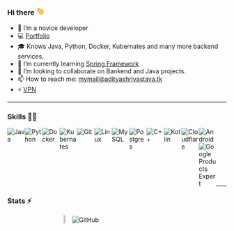 ### Hi there <img src="https://github.com/aditya-shri/aditya-shri/blob/main/Hi.gif" width="20px">

<!--![Profile Views](https://hits.seeyoufarm.com/api/count/incr/badge.svg?url=https://github.com/aditya-shri/&title=Profile%20Views)-->
- 🔭 I’m a novice developer
- 💻 [Portfolio](https://adityashrivastava.tk)
- 🎓 Knows Java, Python, Docker, Kubernates and many more backend services.
- 🌱 I’m currently learning [Spring Framework](https://spring.io/)
- 👯 I’m looking to collaborate on Bankend and Java projects.
- 📫 How to reach me: mymail@adityashrivastava.tk
- ⚡ [VPN](https://github.com/aditya-shri/VPN)
<!--
- 💬 [Basic Video Chat app](https://video.adityashrivastava.tk/)
-->
<!--
- 🤔 I’m looking for help with ...
- 💬 Ask me about ...
- 😄 Pronouns: ...
- ⚡ Fun fact: ... 
-->

---

### Skills 👨‍💻
<!--<img align="left" alt="GitHub" width="24px" src="https://cdn.jsdelivr.net/npm/simple-icons@latest/icons/github.svg" />-->
<div style="padding-bottom: 50px;">
  <img align="left" alt="Java" width="40px" src="https://img.icons8.com/color/48/000000/java-coffee-cup-logo.png"/>
  <img align="left" alt="Python" width="40px" src="https://img.icons8.com/color/48/000000/python.png"/>
  <img align="left" alt="Docker" width="40px" src="https://img.icons8.com/color/48/000000/docker.png"/>
  <img align="left" alt="Kubernates" width="40px" src="https://img.icons8.com/color/48/000000/kubernetes.png"/>
  <img align="left" alt="Git" width="40px" src="https://img.icons8.com/color/48/000000/git.png"/>
  <img align="left" alt="Linux" width="40px" src="https://upload.wikimedia.org/wikipedia/commons/f/f1/Icons8_flat_linux.svg"/>
  <img align="left" alt="MySQL" width="40px" src="https://img.icons8.com/fluent/48/000000/mysql-logo.png"/>
  <img align="left" alt="Postgres" width="40px" src="https://img.icons8.com/color/48/000000/postgreesql.png"/>
  <img align="left" alt="C++" width="40px" src="https://img.icons8.com/color/48/000000/c-plus-plus-logo.png" />
  <img align="left" alt="Kotlin" width="40px" src="https://img.icons8.com/color/48/000000/kotlin.png"/>
  <img align="left" alt="Cloudflare" width="40px" src="https://img.icons8.com/color/48/000000/cloudflare.png"/>
  <img align="left" alt="Android" width="40px" src="https://img.icons8.com/color/48/000000/android-os.png"/>
  <img align="left" alt="Google Products Expert" width="40px" src="https://img.icons8.com/fluent/48/000000/google-logo.png"/>
</div>
<br />
<br />
<br />
<br />

---

### Stats ⚡️
<div style="display:flex; justify-content: center; align-items: center; width: 100%;">
  <a href="https://www.credly.com/badges/802024ce-f4a5-4bd3-95d2-be8fa47d983a/public_url"><img width="23%" height="23%" align="left" src="https://d1.awsstatic.com/training-and-certification/certification-badges/AWS-Certified-Solutions-Architect-Associate_badge.3419559c682629072f1eb968d59dea0741772c0f.png"></a>
  
  <img align="left" alt="GitHub" width="45%" height="55%" src="https://proxy.adityashrivastava.tk/gitread.vercel.app/api?username=aditya-shri&count_private=true&show_icons=true&include_all_commits=true&hide=prs&bg_color=FFFFFF00&hide_border=true&text_color=DD2727&title_color=fa8b00"/>
</div>
